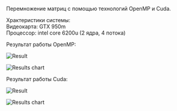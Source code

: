Перемножение матриц с помощью технологий OpenMP и Cuda.

Храктеристики системы:  
Видеокарта: GTX 950m  
Процессор: intel core 6200u (2 ядра, 4 потока)  

Результат работы OpenMP:

![Result](https://github.com/FatnomWin5/Matrix-Multiplication/assets/85430144/59b2c26d-7c32-4e19-b5c7-a36528f3f93c)

![Results chart](https://github.com/FatnomWin5/Matrix-Multiplication/assets/85430144/dd4c599e-65c0-4a5c-ab3d-cb576b90ebdd)

Результат работы Cuda:

![Result](https://github.com/FatnomWin5/Matrix-Multiplication/assets/85430144/56d7d353-a9a0-4225-94dc-499e168d84b5)

![Results chart](https://github.com/FatnomWin5/Matrix-Multiplication/assets/85430144/2878be42-597f-4cfd-aa81-36d1ceaf40b5)

